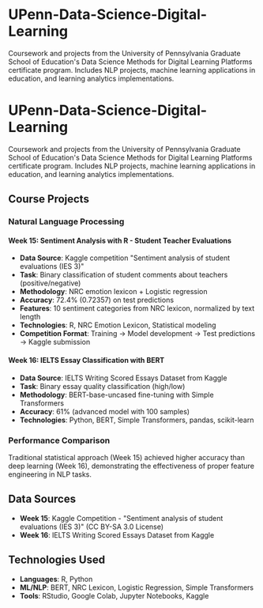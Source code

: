 # UPenn-Data-Science-Digital-Learning
Coursework and projects from the University of Pennsylvania Graduate School of Education's Data Science Methods for Digital Learning Platforms certificate program. Includes NLP projects, machine learning applications in education, and learning analytics implementations.

# UPenn-Data-Science-Digital-Learning

Coursework and projects from the University of Pennsylvania Graduate School of Education's Data Science Methods for Digital Learning Platforms certificate program. Includes NLP projects, machine learning applications in education, and learning analytics implementations.

## Course Projects

### Natural Language Processing

#### Week 15: Sentiment Analysis with R - Student Teacher Evaluations
- **Data Source**: Kaggle competition "Sentiment analysis of student evaluations (IES 3)"
- **Task**: Binary classification of student comments about teachers (positive/negative)
- **Methodology**: NRC emotion lexicon + Logistic regression
- **Accuracy**: 72.4% (0.72357) on test predictions
- **Features**: 10 sentiment categories from NRC lexicon, normalized by text length
- **Technologies**: R, NRC Emotion Lexicon, Statistical modeling
- **Competition Format**: Training → Model development → Test predictions → Kaggle submission

#### Week 16: IELTS Essay Classification with BERT
- **Data Source**: IELTS Writing Scored Essays Dataset from Kaggle
- **Task**: Binary essay quality classification (high/low)
- **Methodology**: BERT-base-uncased fine-tuning with Simple Transformers
- **Accuracy**: 61% (advanced model with 100 samples)
- **Technologies**: Python, BERT, Simple Transformers, pandas, scikit-learn

### Performance Comparison
Traditional statistical approach (Week 15) achieved higher accuracy than deep learning (Week 16), demonstrating the effectiveness of proper feature engineering in NLP tasks.

## Data Sources
- **Week 15**: Kaggle Competition - "Sentiment analysis of student evaluations (IES 3)" (CC BY-SA 3.0 License)
- **Week 16**: IELTS Writing Scored Essays Dataset from Kaggle

## Technologies Used
- **Languages**: R, Python
- **ML/NLP**: BERT, NRC Lexicon, Logistic Regression, Simple Transformers
- **Tools**: RStudio, Google Colab, Jupyter Notebooks, Kaggle
